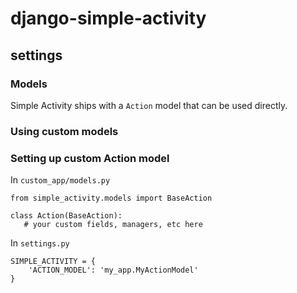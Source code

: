 # django-simple-activity

## settings

### Models

Simple Activity ships with a `Action` model that can be used directly.


### Using custom models



### Setting up custom Action model

In `custom_app/models.py`
```
from simple_activity.models import BaseAction

class Action(BaseAction):
   # your custom fields, managers, etc here
```

In `settings.py`
```
SIMPLE_ACTIVITY = {
    'ACTION_MODEL': 'my_app.MyActionModel'
}
```
